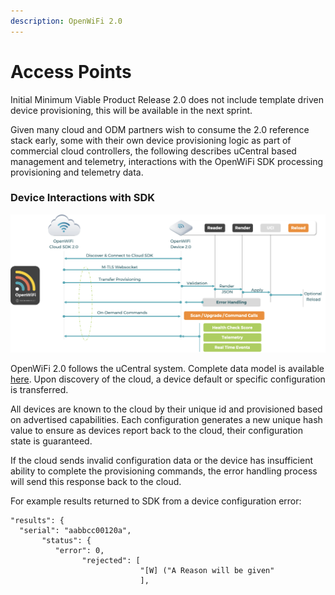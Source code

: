 ```yaml
---
description: OpenWiFi 2.0
---
```


# Access Points

Initial Minimum Viable Product Release 2.0 does not include template driven device provisioning, this will be available in the next sprint. 

Given many cloud and ODM partners wish to consume the 2.0 reference stack early, some with their own device provisioning logic as part of commercial cloud controllers, the following describes uCentral based management and telemetry, interactions with the OpenWiFi SDK processing provisioning and telemetry data. 

### Device Interactions with SDK

![OpenWiFi with uCentral Management](../.gitbook/assets/image%20%2822%29.png)

OpenWiFi 2.0 follows the uCentral system. Complete data model is available [here](http://ucentral.io/docs/ucentral-schema.html). Upon discovery of the cloud, a device default or specific configuration is transferred. 

All devices are known to the cloud by their unique id and provisioned based on advertised capabilities. Each configuration generates a new unique hash value to ensure as devices report back to the cloud, their configuration state is guaranteed. 

If the cloud sends invalid configuration data or the device has insufficient ability to complete the provisioning commands, the error handling process will send this response back to the cloud. 

For example results returned to SDK from a device configuration error: 

```text
"results": { 
  "serial": "aabbcc00120a",  
       "status": {    
          "error": 0,  
                "rejected": [   
                             "[W] ("A Reason will be given"
                             ],
```



